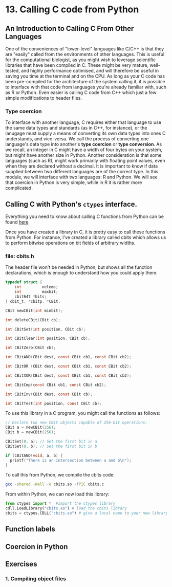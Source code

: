 # 13. Calling C code from Python

## An Introduction to Calling C From Other Languages
One of the conveniences of "lower-level" languages like C/C++ is that they are "easily" called from the environments of other languages.
This is useful for the computational biologist, as you might wish to leverage scientific libraries that have been compiled in C. 
These might be very mature, well-tested, and highly performance optimised, and will therefore be useful in saving you time at the terminal and on the CPU. 
As long as your C code has been pre-compiled for the architecture of the system calling it, it is possible to interface with that code from languages you're already familiar with, such as R or Python. 
Even easier is calling C code from C++ which just a few simple modifications to header files.

### Type coercion
To interface with another language, C requires either that language to use the same data types and standards (as in C++, for instance), or the lanugage must supply a means of converting its own data types into ones C understands, and vice-versa.
We call the process of converting one language's data type into another's **type coercion** or **type conversion**. 
As we recall, an integer in C might have a width of four bytes on your system, but might have another size in Python. 
Another consideration is that some languages (such as R), might work primarily with floating point values, even when they are declared without a decimal.
It is important to know if data supplied between two different languages are of the correct type.
In this module, we will interface with two languages: R and Python. 
We will see that coercion in Python is very simple, while in R it is rather more complicated.


## Calling C with Python's `ctypes` interface.
Everything you need to know about calling C functions from Python can be found [here](https://docs.python.org/2/library/ctypes.html#module-ctypes)

Once you have created a library in C, it is pretty easy to call these functions from Python. For instance, I've created a library called cbits which allows us to perform bitwise operations on bit fields of arbitrary widths.

### file: cbits.h

The header file won't be needed in Python, but shows all the function declarations, which is enough to understand how you could apply them.

```C
typedef struct {
	int			nelems;
	int			maxbit;
	cbit64t	*bits;
} cbit_t, *cbitp, *CBit;

CBit newCBit(int minbit);

int deleteCBit(CBit cb);

int CBitSet(int position, CBit cb);

int CBitClear(int position, CBit cb);

int CBitZero(CBit cb);

int CBitAND(CBit dest, const CBit cb1, const CBit cb2);

int CBitOR (CBit dest, const CBit cb1, const CBit cb2);

int CBitXOR(CBit dest, const CBit cb1, const CBit cb2);

int CBitCmp(const CBit cb1, const CBit cb2);

int CBitInv(CBit dest, const CBit cb);

int CBitTest(int position, const CBit cb);
```

To use this library in a C program, you might call the functions as follows:

```C
// Declare two new CBit objects capable of 256-bit operations:
CBit a = newCBit(256);
CBit b = newCBit(256);

CBitSet(0, a); // Set the first bit in a
CBitSet(0, b); // Set the first bit in b

if (CBitAND(void, a, b) {
  printf("There is an intersection between a and b\n");
}
```

To call this from Python, we compile the cbits code:

```bash
gcc -shared -Wall -o cbits.so -fPIC cbits.c
```

From within Python, we can now load this library:

```python
from ctypes import *  #import the ctypes library
cdll.LoadLibrary("cbits.so") # load the cbits library
cbits = ctypes.CDLL("cbits.so") # give a local name to your new library
```

## Function labels

## Coercion in Python

## Exercises

### 1. Compiling object files

